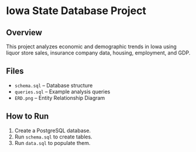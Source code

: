 # Iowa State Database Project

## Overview
This project analyzes economic and demographic trends in Iowa using liquor store sales, insurance company data, housing, employment, and GDP.

## Files
- `schema.sql` – Database structure
- `queries.sql` – Example analysis queries
- `ERD.png` – Entity Relationship Diagram

## How to Run
1. Create a PostgreSQL database.
2. Run `schema.sql` to create tables.
3. Run `data.sql` to populate them.
